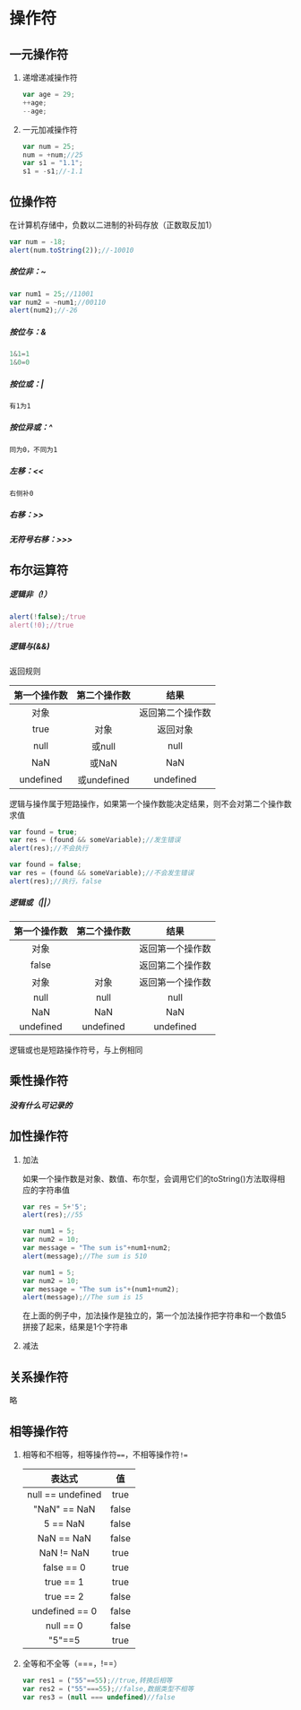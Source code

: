 # 操作符

## 一元操作符

1. 递增递减操作符

   ```javascript
   var age = 29;
   ++age;
   --age;
   ```

2. 一元加减操作符

   ```javascript
   var num = 25;
   num = +num;//25
   var s1 = "1.1";
   s1 = -s1;//-1.1
   ```

## 位操作符

在计算机存储中，负数以二进制的补码存放（正数取反加1）

```javascript
var num = -18;
alert(num.toString(2));//-10010
```

##### 按位非：~

```javascript
var num1 = 25;//11001
var num2 = ~num1;//00110
alert(num2);//-26
```

##### 按位与：&

```javascript
1&1=1
1&0=0
```

##### 按位或：|

```javascript
有1为1
```

##### 按位异或：^

```javascript
同为0，不同为1
```

##### 左移：<<

```javascript
右侧补0
```

##### 右移：>>

##### 无符号右移：>>>



## 布尔运算符

##### 逻辑非（!）

```javascript
alert(!false);/true
alert(!0);//true
```

##### 逻辑与(&&)

返回规则

|  第一个操作数   |   第二个操作数   |    结果     |
| :-------: | :--------: | :-------: |
|    对象     |            | 返回第二个操作数  |
|   true    |     对象     |   返回对象    |
|   null    |   或null    |   null    |
|    NaN    |    或NaN    |    NaN    |
| undefined | 或undefined | undefined |

逻辑与操作属于短路操作，如果第一个操作数能决定结果，则不会对第二个操作数求值

```javascript
var found = true;
var res = (found && someVariable);//发生错误
alert(res);//不会执行

var found = false;
var res = (found && someVariable);//不会发生错误
alert(res);//执行，false
```

##### 逻辑或（||）

|  第一个操作数   |  第二个操作数   |    结果     |
| :-------: | :-------: | :-------: |
|    对象     |           | 返回第一个操作数  |
|   false   |           | 返回第二个操作数  |
|    对象     |    对象     | 返回第一个操作数  |
|   null    |   null    |   null    |
|    NaN    |    NaN    |    NaN    |
| undefined | undefined | undefined |

逻辑或也是短路操作符号，与上例相同



## 乘性操作符

##### 没有什么可记录的



## 加性操作符

1. 加法

   如果一个操作数是对象、数值、布尔型，会调用它们的toString()方法取得相应的字符串值

   ```javascript
   var res = 5+'5';
   alert(res);//55

   var num1 = 5;
   var num2 = 10;
   var message = "The sum is"+num1+num2;
   alert(message);//The sum is 510

   var num1 = 5;
   var num2 = 10;
   var message = "The sum is"+(num1+num2);
   alert(message);//The sum is 15
   ```

   在上面的例子中，加法操作是独立的，第一个加法操作把字符串和一个数值5拼接了起来，结果是1个字符串

2. 减法



## 关系操作符

略



## 相等操作符

1. 相等和不相等，相等操作符`==`，不相等操作符`!=`

   |        表达式        |   值   |
   | :---------------: | :---: |
   | null == undefined | true  |
   |   "NaN" == NaN    | false |
   |     5 == NaN      | false |
   |    NaN == NaN     | false |
   |    NaN != NaN     | true  |
   |    false == 0     | true  |
   |     true == 1     | true  |
   |     true == 2     | false |
   |  undefined == 0   | false |
   |     null == 0     | false |
   |      "5"==5       | true  |

2. 全等和不全等（===，!==）

   ```javascript
   var res1 = ("55"==55);//true,转换后相等
   var res2 = ("55"===55);//false,数据类型不相等
   var res3 = (null === undefined)//false
   ```

   ​

   ​

####  